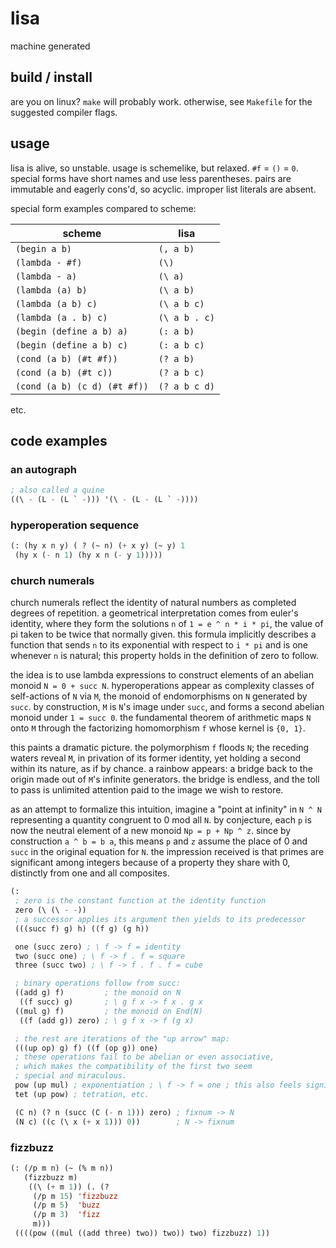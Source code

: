 # lisa
machine generated

## build / install
are you on linux? `make` will probably work. otherwise, see
`Makefile` for the suggested compiler flags.

## usage

lisa is alive, so unstable. usage is schemelike, but
relaxed. `#f` = `()` = `0`. special forms have short
names and use less parentheses. pairs are immutable and
eagerly cons'd, so acyclic. improper list literals are
absent.

special form examples compared to scheme:

| scheme                     | lisa        |
|----------------------------|-------------|
|`(begin a b)`               |`(, a b)`    |
|`(lambda - #f)`             |`(\)`        |
|`(lambda - a)`              |`(\ a)`      |
|`(lambda (a) b)`            |`(\ a b)`    |
|`(lambda (a b) c)`          |`(\ a b c)`  |
|`(lambda (a . b) c)`        |`(\ a b . c)`|
|`(begin (define a b) a)`    |`(: a b)`    |
|`(begin (define a b) c)`    |`(: a b c)`  |
|`(cond (a b) (#t #f))`      |`(? a b)`    |
|`(cond (a b) (#t c))`       |`(? a b c)`  |
|`(cond (a b) (c d) (#t #f))`|`(? a b c d)`|

etc.

## code examples

### an autograph
```lisp
; also called a quine
((\ - (L - (L ` -))) '(\ - (L - (L ` -))))
```

### hyperoperation sequence
```lisp
(: (hy x n y) ( ? (~ n) (+ x y) (~ y) 1
 (hy x (- n 1) (hy x n (- y 1)))))
```

### church numerals

church numerals reflect the identity of natural numbers as completed
degrees of repetition. a geometrical interpretation comes from euler's
identity, where they form the solutions `n` of `1 = e ^ n * i * pi`,
the value of pi taken to be twice that normally given. this formula
implicitly describes a function that sends `n` to its exponential with
respect to `i * pi` and is one whenever `n` is natural; this property
holds in the definition of zero to follow.

the idea is to use lambda expressions to construct elements of an
abelian monoid `N = 0 + succ N`. hyperoperations appear as complexity
classes of self-actions of `N` via `M`, the monoid of endomorphisms on
`N` generated by `succ`. by construction, `M` is `N`'s image under
`succ`, and forms a second abelian monoid under `1 = succ 0`. the
fundamental theorem of arithmetic maps `N` onto `M` through the
factorizing homomorphism `f` whose kernel is `{0, 1}`.

this paints a dramatic picture. the polymorphism `f` floods `N`; the
receding waters reveal `M`, in privation of its former identity, yet
holding a second within its nature, as if by chance. a rainbow appears:
a bridge back to the origin made out of `M`'s infinite generators. the
bridge is endless, and the toll to pass is unlimited attention paid to
the image we wish to restore.

as an attempt to formalize this intuition, imagine a "point at infinity"
in `N ^ N` representing a quantity congruent to 0 mod all `N`. by
conjecture, each `p` is now the neutral element of a new monoid
`Np = p + Np ^ z`.  since by construction `a ^ b = b a`, this means `p`
and `z` assume the place of 0 and `succ` in the original equation for `N`.
the impression received is that primes are significant among integers
because of a property they share with 0, distinctly from one and all
composites.

```lisp
(:
 ; zero is the constant function at the identity function
 zero (\ (\ - -))
 ; a successor applies its argument then yields to its predecessor
 (((succ f) g) h) ((f g) (g h))

 one (succ zero) ; \ f -> f = identity
 two (succ one) ; \ f -> f . f = square
 three (succ two) ; \ f -> f . f . f = cube 

 ; binary operations follow from succ:
 ((add g) f)         ; the monoid on N
  ((f succ) g)       ; \ g f x -> f x . g x
 ((mul g) f)         ; the monoid on End(N)
  ((f (add g)) zero) ; \ g f x -> f (g x)

 ; the rest are iterations of the "up arrow" map:
 (((up op) g) f) ((f (op g)) one)
 ; these operations fail to be abelian or even associative,
 ; which makes the compatibility of the first two seem
 ; special and miraculous.
 pow (up mul) ; exponentiation ; \ f -> f = one ; this also feels significant
 tet (up pow) ; tetration, etc.

 (C n) (? n (succ (C (- n 1))) zero) ; fixnum -> N
 (N c) ((c (\ x (+ x 1))) 0))        ; N -> fixnum
```

### fizzbuzz

```lisp
(: (/p m n) (~ (% m n))
   (fizzbuzz m)
    ((\ (+ m 1)) (. (?
     (/p m 15) 'fizzbuzz
     (/p m 5)  'buzz
     (/p m 3)  'fizz
     m)))
 ((((pow ((mul ((add three) two)) two)) two) fizzbuzz) 1))
```
